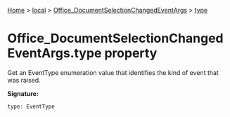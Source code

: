 [Home](./index) &gt; [local](local.md) &gt; [Office\_DocumentSelectionChangedEventArgs](local.office_documentselectionchangedeventargs.md) &gt; [type](local.office_documentselectionchangedeventargs.type.md)

# Office\_DocumentSelectionChangedEventArgs.type property

Get an EventType enumeration value that identifies the kind of event that was raised.

**Signature:**
```javascript
type: EventType
```
